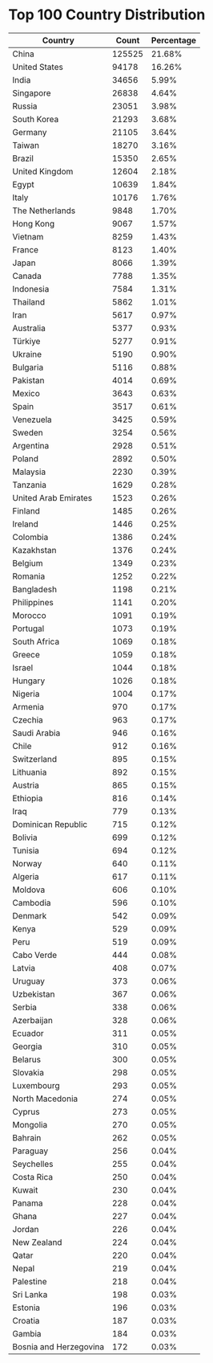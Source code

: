 # Top 100 Country Distribution
| Country | Count | Percentage |
|----|----|----|
| China | 125525 | 21.68% |
| United States | 94178 | 16.26% |
| India | 34656 | 5.99% |
| Singapore | 26838 | 4.64% |
| Russia | 23051 | 3.98% |
| South Korea | 21293 | 3.68% |
| Germany | 21105 | 3.64% |
| Taiwan | 18270 | 3.16% |
| Brazil | 15350 | 2.65% |
| United Kingdom | 12604 | 2.18% |
| Egypt | 10639 | 1.84% |
| Italy | 10176 | 1.76% |
| The Netherlands | 9848 | 1.70% |
| Hong Kong | 9067 | 1.57% |
| Vietnam | 8259 | 1.43% |
| France | 8123 | 1.40% |
| Japan | 8066 | 1.39% |
| Canada | 7788 | 1.35% |
| Indonesia | 7584 | 1.31% |
| Thailand | 5862 | 1.01% |
| Iran | 5617 | 0.97% |
| Australia | 5377 | 0.93% |
| Türkiye | 5277 | 0.91% |
| Ukraine | 5190 | 0.90% |
| Bulgaria | 5116 | 0.88% |
| Pakistan | 4014 | 0.69% |
| Mexico | 3643 | 0.63% |
| Spain | 3517 | 0.61% |
| Venezuela | 3425 | 0.59% |
| Sweden | 3254 | 0.56% |
| Argentina | 2928 | 0.51% |
| Poland | 2892 | 0.50% |
| Malaysia | 2230 | 0.39% |
| Tanzania | 1629 | 0.28% |
| United Arab Emirates | 1523 | 0.26% |
| Finland | 1485 | 0.26% |
| Ireland | 1446 | 0.25% |
| Colombia | 1386 | 0.24% |
| Kazakhstan | 1376 | 0.24% |
| Belgium | 1349 | 0.23% |
| Romania | 1252 | 0.22% |
| Bangladesh | 1198 | 0.21% |
| Philippines | 1141 | 0.20% |
| Morocco | 1091 | 0.19% |
| Portugal | 1073 | 0.19% |
| South Africa | 1069 | 0.18% |
| Greece | 1059 | 0.18% |
| Israel | 1044 | 0.18% |
| Hungary | 1026 | 0.18% |
| Nigeria | 1004 | 0.17% |
| Armenia | 970 | 0.17% |
| Czechia | 963 | 0.17% |
| Saudi Arabia | 946 | 0.16% |
| Chile | 912 | 0.16% |
| Switzerland | 895 | 0.15% |
| Lithuania | 892 | 0.15% |
| Austria | 865 | 0.15% |
| Ethiopia | 816 | 0.14% |
| Iraq | 779 | 0.13% |
| Dominican Republic | 715 | 0.12% |
| Bolivia | 699 | 0.12% |
| Tunisia | 694 | 0.12% |
| Norway | 640 | 0.11% |
| Algeria | 617 | 0.11% |
| Moldova | 606 | 0.10% |
| Cambodia | 596 | 0.10% |
| Denmark | 542 | 0.09% |
| Kenya | 529 | 0.09% |
| Peru | 519 | 0.09% |
| Cabo Verde | 444 | 0.08% |
| Latvia | 408 | 0.07% |
| Uruguay | 373 | 0.06% |
| Uzbekistan | 367 | 0.06% |
| Serbia | 338 | 0.06% |
| Azerbaijan | 328 | 0.06% |
| Ecuador | 311 | 0.05% |
| Georgia | 310 | 0.05% |
| Belarus | 300 | 0.05% |
| Slovakia | 298 | 0.05% |
| Luxembourg | 293 | 0.05% |
| North Macedonia | 274 | 0.05% |
| Cyprus | 273 | 0.05% |
| Mongolia | 270 | 0.05% |
| Bahrain | 262 | 0.05% |
| Paraguay | 256 | 0.04% |
| Seychelles | 255 | 0.04% |
| Costa Rica | 250 | 0.04% |
| Kuwait | 230 | 0.04% |
| Panama | 228 | 0.04% |
| Ghana | 227 | 0.04% |
| Jordan | 226 | 0.04% |
| New Zealand | 224 | 0.04% |
| Qatar | 220 | 0.04% |
| Nepal | 219 | 0.04% |
| Palestine | 218 | 0.04% |
| Sri Lanka | 198 | 0.03% |
| Estonia | 196 | 0.03% |
| Croatia | 187 | 0.03% |
| Gambia | 184 | 0.03% |
| Bosnia and Herzegovina | 172 | 0.03% |
